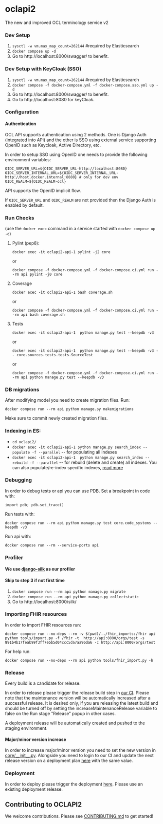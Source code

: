 # oclapi2
The new and improved OCL terminology service v2


### Dev Setup
1. `sysctl -w vm.max_map_count=262144` #required by Elasticsearch
2. `docker compose up -d`
3. Go to http://localhost:8000/swagger/ to benefit.


### Dev Setup with KeyCloak (SSO)
1. `sysctl -w vm.max_map_count=262144` #required by Elasticsearch
2. `docker compose -f docker-compose.yml -f docker-compose.sso.yml up -d`
3. Go to http://localhost:8000/swagger/ to benefit.
4. Go to http://localhost:8080 for keyCloak.

### Configuration
#### Authentication
OCL API supports authentication using 2 methods. One is Django Auth (integrated into API) and the other is SSO using external service supporting OpenID such as Keycloak, Active Directory, etc.

In order to setup SSO using OpenID one needs to provide the following environment variables:
```
OIDC_SERVER_URL=${OIDC_SERVER_URL-http://localhost:8080}
OIDC_SERVER_INTERNAL_URL=${OIDC_SERVER_INTERNAL_URL-http://host.docker.internal:8080} # only for dev env
OIDC_REALM=${OIDC_REALM-ocl}
```
API supports the OpenID implicit flow.

If `OIDC_SERVER_URL` and `OIDC_REALM` are not provided then the Django Auth is enabled by default.

### Run Checks
(use the `docker exec` command in a service started with `docker compose up -d`)
1. Pylint (pep8):
   
   `docker exec -it oclapi2-api-1 pylint -j2 core` 

    or

   `docker compose -f docker-compose.yml -f docker-compose.ci.yml run --rm api pylint -j0 core`
2. Coverage

   `docker exec -it oclapi2-api-1 bash coverage.sh`

   or

   `docker compose -f docker-compose.yml -f docker-compose.ci.yml run --rm api bash coverage.sh`
3. Tests

    `docker exec -it oclapi2-api-1  python manage.py test --keepdb -v3` 

    or

    `docker exec -it oclapi2-api-1  python manage.py test --keepdb -v3 -- core.sources.tests.tests.SourceTest` 

    or

    `docker compose -f docker-compose.yml -f docker-compose.ci.yml run --rm api python manage.py test --keepdb -v3`

### DB migrations
After modifying model you need to create migration files. Run:

`docker compose run --rm api python manage.py makemigrations`

Make sure to commit newly created migration files.

### Indexing in ES:
- `cd oclapi2/`
- `docker exec -it oclapi2-api-1 python manage.py search_index --populate -f --parallel` -- for populating all indexes
- `docker exec -it oclapi2-api-1  python manage.py search_index --rebuild -f --parallel` -- for rebuild (delete and create) all indexes.
You can also populate/re-index specific indexes, [read more](https://django-elasticsearch-dsl.readthedocs.io/en/latest/management.html)


### Debugging

In order to debug tests or api you can use PDB. Set a breakpoint in code with:

`import pdb; pdb.set_trace()`

Run tests with:

`docker compose run --rm api python manage.py test core.code_systems --keepdb -v3`

Run api with:

`docker compose run --rm --service-ports api`

### Profiler
#### We use [django-silk](https://github.com/jazzband/django-silk) as our profiler #####
#### Skip to step 3 if not first time
1. `docker compose run --rm api python manage.py migrate`
2. `docker compose run --rm api python manage.py collectstatic`
3. Go to http://localhost:8000/silk/

### Importing FHIR resources

In order to import FHIR resources run:

`docker compose run --no-deps --rm -v $(pwd)/../fhir_imports:/fhir api python tools/import.py -f /fhir -t 
http://api:8000/orgs/test -s 891b4b17feab99f3ff7e5b5d04ccc5da7aa96da6 -c http://api:8000/orgs/test`

For help run:

`docker compose run --no-deps --rm api python tools/fhir_import.py -h`

### Release

Every build is a candidate for release.

In order to release please trigger the release build step in [our CI](https://ci.openmrs.org/browse/OCL-OCLAPI2/latest). Please note
that the maintenance version will be automatically increased after a successful release. It is desired only, if you are releasing the latest build and
should be turned off by setting the increaseMaintenanceRelease variable to false on the Run stage "Release" popup in other cases.

A deployment release will be automatically created and pushed to the staging environment.

#### Major/minor version increase

In order to increase major/minor version you need to set the new version in [core/\_\_init\_\_.py](core/__init__.py). Alongside you need to login to our CI and update the next release version on a deployment plan [here](https://ci.openmrs.org/deploy/config/configureDeploymentProjectVersioning.action?id=205619201) with the same value.

### Deployment

In order to deploy please trigger the deployment [here](https://ci.openmrs.org/deploy/viewDeploymentProjectEnvironments.action?id=205619201).
Please use an existing deployment release.


## Contributing to OCLAPI2
We welcome contributions. Please see [CONTRIBUTING.md](CONTRIBUTING.md) to get started!

